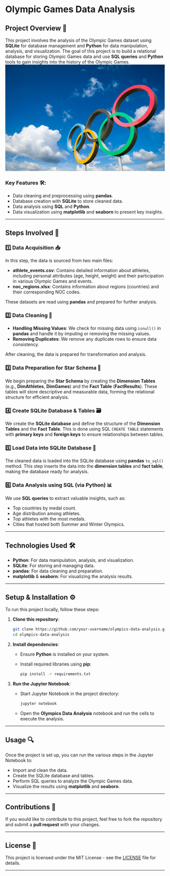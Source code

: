 # **Olympic Games Data Analysis**

## **Project Overview** 🎯

This project involves the analysis of the Olympic Games dataset using **SQLite** for database management and **Python** for data manipulation, analysis, and visualization. The goal of this project is to build a relational database for storing Olympic Games data and use **SQL queries** and **Python** tools to gain insights into the history of the Olympic Games.
![Olympics Overview](https://github.com/amramgad8/Olympics-Data-Analysis-Insights-with-Python-and-SQLite/blob/81fa2ce23865dcc3543c717aedaef116d5c84fe3/olympiques.jpeg)
### **Key Features** 🛠️:
- Data cleaning and preprocessing using **pandas**.
- Database creation with **SQLite** to store cleaned data.
- Data analysis using **SQL** and **Python**.
- Data visualization using **matplotlib** and **seaborn** to present key insights.

---

## **Steps Involved** 📝

### **1️⃣ Data Acquisition** 📥

In this step, the data is sourced from two main files:
- **athlete_events.csv**: Contains detailed information about athletes, including personal attributes (age, height, weight) and their participation in various Olympic Games and events.
- **noc_regions.xlsx**: Contains information about regions (countries) and their corresponding NOC codes.

These datasets are read using **pandas** and prepared for further analysis.


### **2️⃣ Data Cleaning** 🧹

- **Handling Missing Values**: We check for missing data using `isnull()` in **pandas** and handle it by imputing or removing the missing values.
- **Removing Duplicates**: We remove any duplicate rows to ensure data consistency.

After cleaning, the data is prepared for transformation and analysis.


### **3️⃣ Data Preparation for Star Schema** 🔄

We begin preparing the **Star Schema** by creating the **Dimension Tables** (e.g., **DimAthletes**, **DimGames**) and the **Fact Table** (**FactResults**). These tables will store descriptive and measurable data, forming the relational structure for efficient analysis.

### **4️⃣ Create SQLite Database & Tables** 🗃️

We create the **SQLite database** and define the structure of the **Dimension Tables** and the **Fact Table**. This is done using SQL `CREATE TABLE` statements with **primary keys** and **foreign keys** to ensure relationships between tables.

### **5️⃣ Load Data into SQLite Database** 🚀

The cleaned data is loaded into the SQLite database using **pandas** `to_sql()` method. This step inserts the data into the **dimension tables** and **fact table**, making the database ready for analysis.

### **6️⃣ Data Analysis using SQL (via Python)** 📊

We use **SQL queries** to extract valuable insights, such as:
- Top countries by medal count.
- Age distribution among athletes.
- Top athletes with the most medals.
- Cities that hosted both Summer and Winter Olympics.


---

## **Technologies Used** 🛠️

- **Python**: For data manipulation, analysis, and visualization.
- **SQLite**: For storing and managing data.
- **pandas**: For data cleaning and preparation.
- **matplotlib** & **seaborn**: For visualizing the analysis results.

---

## **Setup & Installation** ⚙️

To run this project locally, follow these steps:

1. **Clone this repository**:
   ```bash
   git clone https://github.com/your-username/olympics-data-analysis.git
   cd olympics-data-analysis

2. **Install dependencies**:

   * Ensure **Python** is installed on your system.
   * Install required libraries using **pip**:

     ```bash
     pip install -r requirements.txt
     ```

3. **Run the Jupyter Notebook**:

   * Start Jupyter Notebook in the project directory:

     ```bash
     jupyter notebook
     ```
   * Open the **Olympics Data Analysis** notebook and run the cells to execute the analysis.

---

## **Usage** 🔍

Once the project is set up, you can run the various steps in the Jupyter Notebook to:

* Import and clean the data.
* Create the SQLite database and tables.
* Perform SQL queries to analyze the Olympic Games data.
* Visualize the results using **matplotlib** and **seaborn**.

---

## **Contributions** 🤝

If you would like to contribute to this project, feel free to fork the repository and submit a **pull request** with your changes.

---

## **License** 📄

This project is licensed under the MIT License - see the [LICENSE](LICENSE) file for details.

---

```

